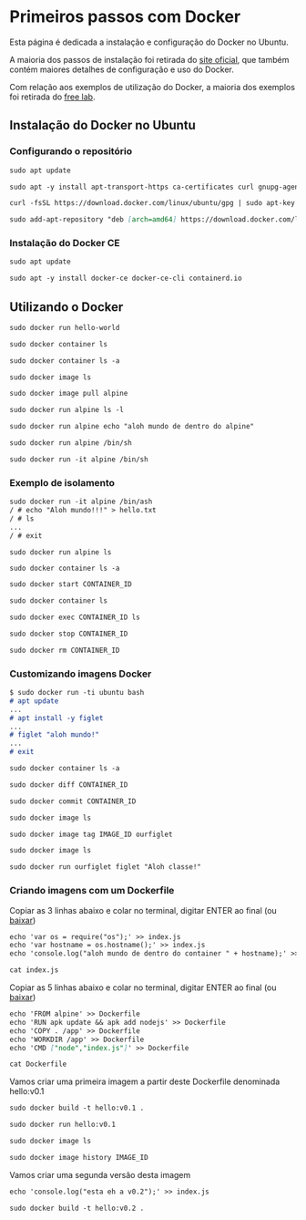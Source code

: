 # Primeiros passos com Docker 

Esta página é dedicada a instalação e configuração do Docker no Ubuntu.

A maioria dos passos de instalação foi retirada do [site oficial](https://docs.docker.com/), que também contém maiores detalhes de configuração e uso do Docker.

Com relação aos exemplos de utilização do Docker, a maioria dos exemplos foi retirada do [free lab](https://training.play-with-docker.com).

## Instalação do Docker no Ubuntu

### Configurando o repositório

```markdown
sudo apt update
```

```markdown
sudo apt -y install apt-transport-https ca-certificates curl gnupg-agent software-properties-common
```

```markdown
curl -fsSL https://download.docker.com/linux/ubuntu/gpg | sudo apt-key add -
```

```markdown
sudo add-apt-repository "deb [arch=amd64] https://download.docker.com/linux/ubuntu $(lsb_release -cs) stable"
```

### Instalação do Docker CE

```markdown
sudo apt update
```

```markdown
sudo apt -y install docker-ce docker-ce-cli containerd.io
```

## Utilizando o Docker

```markdown
sudo docker run hello-world
```

```markdown
sudo docker container ls
```

```markdown
sudo docker container ls -a
```

```markdown
sudo docker image ls
```

```markdown
sudo docker image pull alpine
```

```markdown
sudo docker run alpine ls -l
```

```markdown
sudo docker run alpine echo "aloh mundo de dentro do alpine"
```

```markdown
sudo docker run alpine /bin/sh
```

```markdown
sudo docker run -it alpine /bin/sh
```

### Exemplo de isolamento

```markdown
sudo docker run -it alpine /bin/ash
/ # echo "Aloh mundo!!!" > hello.txt
/ # ls
...
/ # exit
```
```markdow
sudo docker run alpine ls
```

```markdown
sudo docker container ls -a
```

```markdown
sudo docker start CONTAINER_ID
```

```markdown
sudo docker container ls
```

```markdown
sudo docker exec CONTAINER_ID ls
```

```markdown
sudo docker stop CONTAINER_ID
```

```markdown
sudo docker rm CONTAINER_ID
```

### Customizando imagens Docker

```markdown
$ sudo docker run -ti ubuntu bash
# apt update
...
# apt install -y figlet
...
# figlet "aloh mundo!"
...
# exit
```

```markdown
sudo docker container ls -a
```

```markdown
sudo docker diff CONTAINER_ID
```

```markdown
sudo docker commit CONTAINER_ID
```

```markdown
sudo docker image ls
```

```markdown
sudo docker image tag IMAGE_ID ourfiglet
```

```markdown
sudo docker image ls
```

```markdown
sudo docker run ourfiglet figlet "Aloh classe!"
```

### Criando imagens com um Dockerfile

Copiar as 3 linhas abaixo e colar no terminal, digitar ENTER ao final (ou [baixar](index.js))
```markdown
echo 'var os = require("os");' >> index.js
echo 'var hostname = os.hostname();' >> index.js
echo 'console.log("aloh mundo de dentro do container " + hostname);' >> index.js
```

```markdown
cat index.js
```

Copiar as 5 linhas abaixo e colar no terminal, digitar ENTER ao final (ou [baixar](Dockerfile))
```markdown
echo 'FROM alpine' >> Dockerfile
echo 'RUN apk update && apk add nodejs' >> Dockerfile
echo 'COPY . /app' >> Dockerfile
echo 'WORKDIR /app' >> Dockerfile
echo 'CMD ["node","index.js"]' >> Dockerfile
```

```markdown
cat Dockerfile
```

Vamos criar uma primeira imagem a partir deste Dockerfile denominada hello:v0.1
```markdown
sudo docker build -t hello:v0.1 .
```

```markdown
sudo docker run hello:v0.1
```

```markdown
sudo docker image ls
```

```markdown
sudo docker image history IMAGE_ID
```

Vamos criar uma segunda versão desta imagem
```markdown
echo 'console.log("esta eh a v0.2");' >> index.js
```

```markdown
sudo docker build -t hello:v0.2 .
```
